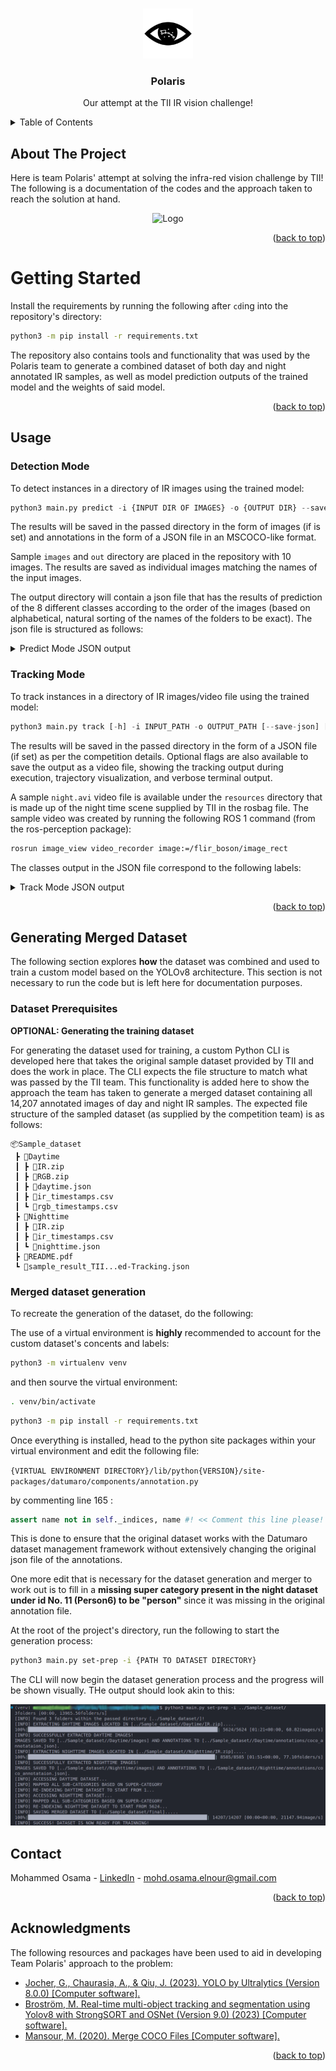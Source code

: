 <a name="readme-top"></a>

<!-- PROJECT LOGO -->
<br />
<div align="center">
  <a href="https://github.com/mohd-osama-47/tii-competition-attempt">
    <img src="resources/logo.png" alt="Logo" width="80" height="80">
  </a>

  <h3 align="center">Polaris</h3>
    <p align="center">
      Our attempt at the TII IR vision challenge!
      <br />
    </p>
</div>



<!-- TABLE OF CONTENTS -->
<details>
  <summary>Table of Contents</summary>
  <ol>
    <li>
      <a href="#about-the-project">About The Project</a>
    </li>
    <li>
      <a href="#getting-started">Getting Started</a>
    </li>
    <li><a href="#usage">Usage</a></li>
      <ul>
          <li><a href="#detection-mode">Detection Mode</a></li>
          <li><a href="#tracking-mode">Tracking Mode</a></li>
      </ul>
    <li>
      <a href="#generating-merged-dataset">Generating Merged Dataset</a>
      <ul>
        <li><a href="#dataset-prerequisites">Dataset Prerequisites</a></li>
        <li><a href="#merged-dataset-generation">Merged dataset generation</a></li>
      </ul>
    </li>
    <li><a href="#contact">Contact</a></li>
    <li><a href="#acknowledgments">Acknowledgments</a></li>
  </ol>
</details>



<!-- ABOUT THE PROJECT -->
## About The Project

Here is team Polaris' attempt at solving the infra-red vision challenge by TII! The following is a documentation of the codes and the approach taken to reach the solution at hand.

<div align="center">
  <img src="resources/tracking_output.gif" alt="Logo" width="500" >
</div>

<p align="right">(<a href="#readme-top">back to top</a>)</p>


<!-- GETTING STARTED -->
# Getting Started

Install the requirements by running the following after ```cd```ing into the repository's directory:
```sh
python3 -m pip install -r requirements.txt
```

The repository also contains tools and functionality that was used by the Polaris team to generate a combined dataset of both day and night annotated IR samples, as well as model prediction outputs of the trained model and the weights of said model.


<p align="right">(<a href="#readme-top">back to top</a>)</p>

<!-- USAGE EXAMPLES -->
## Usage

### Detection Mode
To detect instances in a directory of IR images using the trained model:
```python
python3 main.py predict -i {INPUT DIR OF IMAGES} -o {OUTPUT DIR} --save-images
```
The results will be saved in the passed directory in the form of images (if is set) and annotations in the form of a JSON file in an MSCOCO-like format.

Sample ```images``` and ```out``` directory are placed in the repository with 10 images. The results are saved as individual images matching the names of the input images.

The output directory will contain a json file that has the results of prediction of the 8 different classes according to the order of the images (based on alphabetical, natural sorting of the names of the folders to be exact). The json file is structured as follows:

<details>
<summary>Predict Mode JSON output</summary>

```json
{
    "info": {
        "contributor": "Polaris",
        "date_created": DATE,
        "description": "",
        "url": "",
        "version": "",
        "year": ""
    },
    "categories": [
        {
            "id": 1,
            "name": "Person",
            "supercategory": ""
        },
        {
            "id": 2,
            "name": "offroad_vehicle",
            "supercategory": ""
        },
        {
            "id": 3,
            "name": "Motorcyclist",
            "supercategory": ""
        },
        {
            "id": 4,
            "name": "ATV driver",
            "supercategory": ""
        },
        {
            "id": 5,
            "name": "None",
            "supercategory": ""
        },
        {
            "id": 6,
            "name": "Car",
            "supercategory": ""
        },
        {
            "id": 7,
            "name": "Bus",
            "supercategory": ""
        },
        {
            "id": 8,
            "name": "Truck",
            "supercategory": ""
        },
    ],
    "images": [
        {
            "id": ID,
            "width": 640,
            "height": 512,
            "file_name": FILE_NAME,
            "license": 0,
            "flickr_url": "",
            "coco_url": "",
            "date_captured": 0
        },
    ],
    "annotations": [
        {
          "id": ID,
          "image_id": IMAGE_ID,
          "category": ,
          "bbox": [
              Top Left X,
              Top Left Y,
              Width,
              Height
          ],
          "extra_dict": {
            "confidence": ,
          }
        }
    ],
}
```

</details>


### Tracking Mode
To track instances in a directory of IR images/video file using the trained model:
```python
python3 main.py track [-h] -i INPUT_PATH -o OUTPUT_PATH [--save-json] [--save-vid] [--show-vid] [--verbose] [--show-traj] [--is-video]
```
The results will be saved in the passed directory in the form of a JSON file (if set) as per the competition details. Optional flags are also available to save the output as a video file, showing the tracking output during execution, trajectory visualization, and verbose terminal output.

A sample ```night.avi``` video file is available under the ```resources``` directory that is made up of the night time scene supplied by TII in the rosbag file. The sample video was created by running the following ROS 1 command (from the ros-perception package):

```bash
rosrun image_view video_recorder image:=/flir_boson/image_rect
```

The classes output in the JSON file correspond to the following labels:
<details>
<summary>Track Mode JSON output</summary>


```json
"categories": [
  {
      "id": 0,
      "name": "Person",
  },
  {
      "id": 1,
      "name": "offroad_vehicle",
  },
  {
      "id": 2,
      "name": "Motorcyclist",
  },
  {
      "id": 3,
      "name": "ATV driver",
  },
  {
      "id": 4,
      "name": "None",
  },
  {
      "id": 5,
      "name": "Car",
  },
  {
      "id": 6,
      "name": "Bus",
  },
  {
      "id": 7,
      "name": "Truck",
  },
```

</details>
<p align="right">(<a href="#readme-top">back to top</a>)</p>

## Generating Merged Dataset
The following section explores **how** the dataset was combined and used to train a custom model based on the YOLOv8 architecture. This section is not necessary to run the code but is left here for documentation purposes.

### Dataset Prerequisites

**OPTIONAL: Generating the training dataset**

For generating the dataset used for training, a custom Python CLI is developed here that takes the original sample dataset provided by TII and does the work in place. The CLI expects the file structure to match what was passed by the TII team. This functionality is added here to show the approach the team has taken to generate a merged dataset containing all 14,207 annotated images of day and night IR samples.
The expected file structure of the sampled dataset (as supplied by the competition team) is as follows:

```
📦Sample_dataset
 ┣ 📂Daytime
 ┃ ┣ 📜IR.zip
 ┃ ┣ 📜RGB.zip
 ┃ ┣ 📜daytime.json
 ┃ ┣ 📜ir_timestamps.csv
 ┃ ┗ 📜rgb_timestamps.csv
 ┣ 📂Nighttime
 ┃ ┣ 📜IR.zip
 ┃ ┣ 📜ir_timestamps.csv
 ┃ ┗ 📜nighttime.json
 ┣ 📜README.pdf
 ┗ 📜sample_result_TII...ed-Tracking.json
```

### Merged dataset generation

To recreate the generation of the dataset, do the following:

The use of a virtual environment is **highly** recommended to account for the custom dataset's concents and labels:
```bash
python3 -m virtualenv venv
```
and then sourve the virtual environment:
```bash
. venv/bin/activate
```
```sh
python3 -m pip install -r requirements.txt
```
Once everything is installed, head to the python site packages within your virtual environment and edit the following file:

```{VIRTUAL ENVIRONMENT DIRECTORY}/lib/python{VERSION}/site-packages/datumaro/components/annotation.py```

by commenting line 165 :
```python
assert name not in self._indices, name #! << Comment this line please!
```

This is done to ensure that the original dataset works with the Datumaro dataset management framework without extensively changing the original json file of the annotations.

One more edit that is necessary for the dataset generation and merger to work out is to fill in a **missing super category present in the night dataset under id No. 11 (Person6) to be "person"** since it was missing in the original annotation file.

At the root of the project's directory, run the following to start the generation process:

```bash
python3 main.py set-prep -i {PATH TO DATASET DIRECTORY}
```
The CLI will now begin the dataset generation process and the progress will be shown visually. THe output should look akin to this:

<div align="center">
  <img src="resources/SampleOutputPolaris.png" alt="Dataset Prep Sample">
</div>

<!-- CONTACT -->
## Contact

Mohammed Osama - [LinkedIn](https://www.linkedin.com/in/mohd-osama) - mohd.osama.elnour@gmail.com

<p align="right">(<a href="#readme-top">back to top</a>)</p>



<!-- ACKNOWLEDGMENTS -->
## Acknowledgments
The following resources and packages have been used to aid in developing Team Polaris' approach to the problem:
* [Jocher, G., Chaurasia, A., & Qiu, J. (2023). YOLO by Ultralytics (Version 8.0.0) [Computer software].](https://github.com/ultralytics/ultralytics)
* [Broström, M. Real-time multi-object tracking and segmentation using Yolov8 with StrongSORT and OSNet (Version 9.0) (2023) [Computer software].](https://zenodo.org/record/7629840)
* [Mansour, M. (2020). Merge COCO Files [Computer software]. ](https://github.com/mohamadmansourX/Merge_COCO_FILES)

<p align="right">(<a href="#readme-top">back to top</a>)</p>
